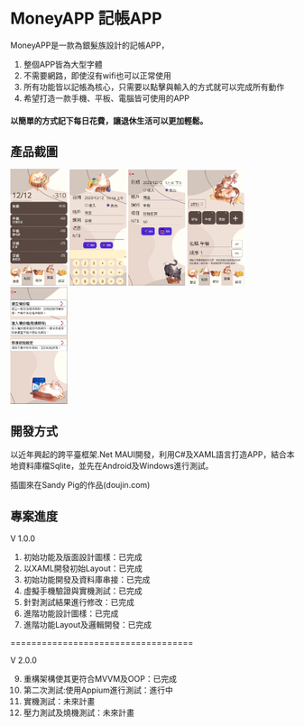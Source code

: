 # MoneyAPP 記帳APP
MoneyAPP是一款為銀髮族設計的記帳APP，
1. 整個APP皆為大型字體
2. 不需要網路，即使沒有wifi也可以正常使用
3. 所有功能皆以記帳為核心，只需要以點擊與輸入的方式就可以完成所有動作
4. 希望打造一款手機、平板、電腦皆可使用的APP
#### 以簡單的方式記下每日花費，讓退休生活可以更加輕鬆。

## 產品截圖

<img src="https://github.com/s750022s/MoneyAPP_AfterGitignore/blob/main/Demo/HomePage.png?raw=true" width="20%" height="20%"/> <img src="https://github.com/s750022s/MoneyAPP_AfterGitignore/blob/main/Demo/AddPage.png?raw=true" width="20%" height="20%"/> <img src="https://github.com/s750022s/MoneyAPP_AfterGitignore/blob/main/Demo/RevisePage.png?raw=true" width="20%" height="20%"/> <img src="https://github.com/s750022s/MoneyAPP_AfterGitignore/blob/main/Demo/Setting.png?raw=true" width="20%" height="20%"/> <img src="https://github.com/s750022s/MoneyAPP_AfterGitignore/blob/main/Demo/Settings.png?raw=true" width="20%" height="20%"/>

## 開發方式
以近年興起的跨平臺框架.Net MAUI開發，利用C#及XAML語言打造APP，結合本地資料庫檔Sqlite，並先在Android及Windows進行測試。

插圖來在Sandy Pig的作品(doujin.com)

## 專案進度
V 1.0.0
1. 初始功能及版面設計圖樣：已完成
2. 以XAML開發初始Layout：已完成
3. 初始功能開發及資料庫串接：已完成
4. 虛擬手機驗證與實機測試：已完成
6. 針對測試結果進行修改：已完成
7. 進階功能設計圖樣：已完成
8. 進階功能Layout及邏輯開發：已完成
   
===================================

V 2.0.0

9. 重構架構使其更符合MVVM及OOP：已完成
10. 第二次測試:使用Appium進行測試：進行中
11. 實機測試：未來計畫
12. 壓力測試及燒機測試：未來計畫
